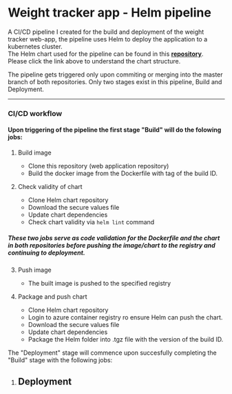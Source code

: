 # Weight tracker app - Helm pipeline

A CI/CD pipeline I created for the build and deployment of the weight tracker web-app, the pipeline uses Helm to deploy the application to a kubernetes cluster.<br>
The Helm chart used for the pipeline can be found in this **<a href="https://staslevman5@dev.azure.com/staslevman5/Weight%20tracker%20-%20K8S%20and%20Helm/_git/NodsJS%20web%20app%20-%20Helm%20chart" title="">repository</a>**.<br>
Please click the link above to understand the chart structure.<br>

The pipeline gets triggered only upon commiting or merging into the master branch of both repositories.
Only two stages exist in this pipeline, Build and Deployment.

---

### CI/CD workflow
#### Upon triggering of the pipeline the first stage "Build" will do the folowing jobs:

1. Build image
    - Clone this repository (web application repository)
    - Build the docker image from the Dockerfile with tag of the build ID.

2. Check validity of chart
    - Clone Helm chart repository
    - Download the secure values file
    - Update chart dependencies
    - Check chart validity via `helm lint` command

##### These two jobs serve as code validation for the Dockerfile and the chart in both repositories before pushing the image/chart to the registry and continuing to deployment. <br>

3. Push image
    - The built image is pushed to the specified registry

4. Package and push chart
    - Clone Helm chart repository
    - Login to azure container registry ro ensure Helm can push the chart.
    - Download the secure values file
    - Update chart dependencies
    - Package the Helm folder into .tgz file with the version of the build ID.


The "Deployment" stage will commence upon succesfully completing the "Build" stage with the following jobs:

1. Deployment
    - 


